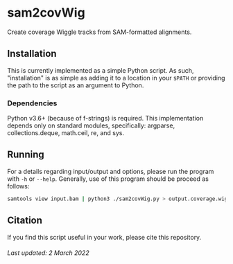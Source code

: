 # sam2covWig

Create coverage Wiggle tracks from SAM-formatted alignments.

## Installation

This is currently implemented as a simple Python script. As such, "installation" is as simple as adding it to a location in your `$PATH` or providing the path to the script as an argument to Python.

### Dependencies

Python v3.6+ (because of f-strings) is required. This implementation depends only on standard modules, specifically: argparse, collections.deque, math.ceil, re, and sys.

## Running

For a details regarding input/output and options, please run the program with `-h` or `--help`. Generally, use of this program should be proceed as follows:

```bash
samtools view input.bam | python3 ./sam2covWig.py > output.coverage.wig
```

## Citation
If you find this script useful in your work, please cite this repository.

###### Last updated: 2 March 2022
